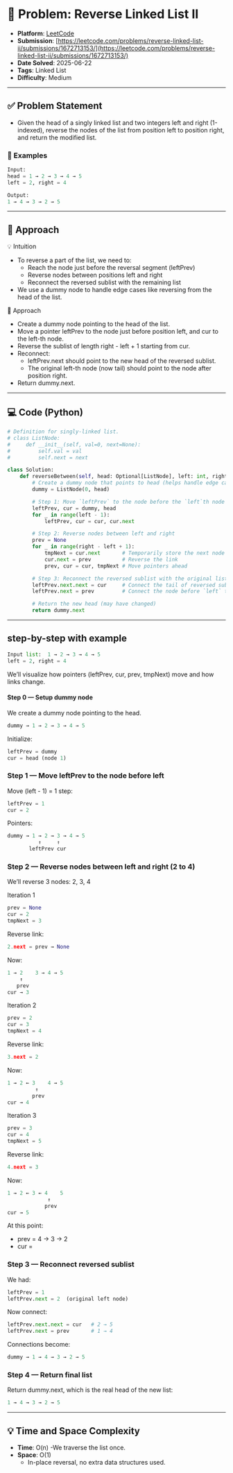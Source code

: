 # 🧲 Problem: Reverse Linked List II

- **Platform**: [LeetCode](https://leetcode.com/problems/reverse-linked-list-ii/description/)
- **Submission**: [https://leetcode.com/problems/reverse-linked-list-ii/submissions/1672713153/](https://leetcode.com/problems/reverse-linked-list-ii/submissions/1672713153/)
- **Date Solved**: 2025-06-22
- **Tags**: Linked List
- **Difficulty**: Medium

---

## ✅ Problem Statement
- Given the head of a singly linked list and two integers left and right (1-indexed), reverse the nodes of the list from position left to position right, and return the modified list.
### 📌 Examples
```python
Input:
head = 1 → 2 → 3 → 4 → 5  
left = 2, right = 4

Output:
1 → 4 → 3 → 2 → 5
```
---

## 🚀 Approach
💡 Intuition
- To reverse a part of the list, we need to:
    - Reach the node just before the reversal segment (leftPrev)
    - Reverse nodes between positions left and right
    - Reconnect the reversed sublist with the remaining list
- We use a dummy node to handle edge cases like reversing from the head of the list.

👣 Approach
- Create a dummy node pointing to the head of the list.
- Move a pointer leftPrev to the node just before position left, and cur to the left-th node.
- Reverse the sublist of length right - left + 1 starting from cur.
- Reconnect:
    - leftPrev.next should point to the new head of the reversed sublist.
    - The original left-th node (now tail) should point to the node after position right.
- Return dummy.next.
---

## 💻 Code (Python)

```python
# Definition for singly-linked list.
# class ListNode:
#     def __init__(self, val=0, next=None):
#         self.val = val
#         self.next = next

class Solution:
    def reverseBetween(self, head: Optional[ListNode], left: int, right: int) -> Optional[ListNode]:
        # Create a dummy node that points to head (helps handle edge cases)
        dummy = ListNode(0, head)

        # Step 1: Move `leftPrev` to the node before the `left`th node
        leftPrev, cur = dummy, head
        for _ in range(left - 1):
            leftPrev, cur = cur, cur.next

        # Step 2: Reverse nodes between left and right
        prev = None
        for _ in range(right - left + 1):
            tmpNext = cur.next       # Temporarily store the next node
            cur.next = prev          # Reverse the link
            prev, cur = cur, tmpNext # Move pointers ahead

        # Step 3: Reconnect the reversed sublist with the original list
        leftPrev.next.next = cur     # Connect the tail of reversed sublist to the node after `right`
        leftPrev.next = prev         # Connect the node before `left` to the new head of reversed sublist

        # Return the new head (may have changed)
        return dummy.next
```

---
## step-by-step with example
```python
Input list:  1 → 2 → 3 → 4 → 5
left = 2, right = 4
```
We’ll visualize how pointers (leftPrev, cur, prev, tmpNext) move and how links change.

#### Step 0 — Setup dummy node
We create a dummy node pointing to the head.
```python
dummy → 1 → 2 → 3 → 4 → 5
```
Initialize:
```python
leftPrev = dummy
cur = head (node 1)
```
### Step 1 — Move leftPrev to the node before left

Move (left - 1) = 1 step:
```python
leftPrev = 1
cur = 2
```
Pointers:
```python
dummy → 1 → 2 → 3 → 4 → 5
          ↑     ↑
       leftPrev cur
```
### Step 2 — Reverse nodes between left and right (2 to 4)

We’ll reverse 3 nodes: 2, 3, 4

Iteration 1
```python
prev = None
cur = 2
tmpNext = 3
```
Reverse link:
```python
2.next = prev → None
```
Now:
```python
1 → 2    3 → 4 → 5
    ↑
   prev
cur → 3
```
Iteration 2
```python
prev = 2
cur = 3
tmpNext = 4
```
Reverse link:
```python
3.next = 2
```
Now:
```python
1 → 2 ← 3    4 → 5
         ↑
        prev
cur → 4
```
Iteration 3
```python
prev = 3
cur = 4
tmpNext = 5
```
Reverse link:
```python
4.next = 3
```
Now:
```python
1 → 2 ← 3 ← 4    5
             ↑
            prev
cur → 5
```
At this point:
 - prev = 4 → 3 → 2
 - cur = 

 ### Step 3 — Reconnect reversed sublist
 
 We had:
 ```python
leftPrev = 1
leftPrev.next = 2  (original left node)
```
Now connect:
```python
leftPrev.next.next = cur   # 2 → 5
leftPrev.next = prev       # 1 → 4
```
Connections become:
```python
dummy → 1 → 4 → 3 → 2 → 5
```
### Step 4 — Return final list

Return dummy.next, which is the real head of the new list:
```python
1 → 4 → 3 → 2 → 5
```

--- 

## 💡 Time and Space Complexity
- **Time**: O(n)
  -We traverse the list once.
- **Space**: O(1)
  - In-place reversal, no extra data structures used.

